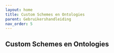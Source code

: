 ```yaml
---
layout: home
title: Custom Schemes en Ontologies
parent: Gebruikershandleiding
nav_order: 5
---
```


## Custom Schemes en Ontologies
